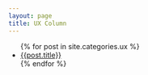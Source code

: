 ```yaml
---
layout: page
title: UX Column
---
```


<ul>
	{% for post in site.categories.ux %}
	<li>
		<a href="{{ site.baseurl }}{{post.url}}">{{post.title}}</a>
	</li>
	{% endfor %}			
</ul>			